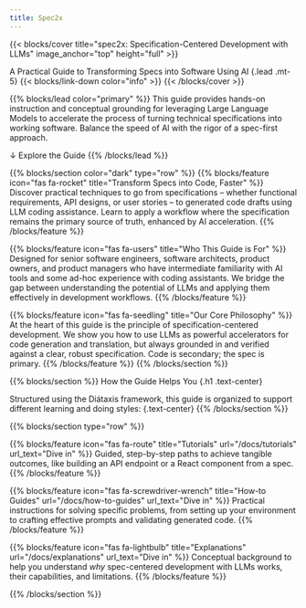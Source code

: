 ```yaml
---
title: Spec2x
---
```


{{< blocks/cover title="spec2x: Specification-Centered Development with LLMs" image_anchor="top" height="full" >}}
<!--a class="btn btn-lg btn-primary me-3 mb-4" href="/docs/">
  Learn More <i class="fas fa-arrow-alt-circle-right ms-2"></i>
</a>
<a class="btn btn-lg btn-secondary me-3 mb-4" href="https://github.com/google/docsy-example">
  Download <i class="fab fa-github ms-2 "></i>
</a-->
A Practical Guide to Transforming Specs into Software Using AI
{.lead .mt-5}
{{< blocks/link-down color="info" >}}
{{< /blocks/cover >}}

{{% blocks/lead color="primary" %}}
This guide provides hands-on instruction and conceptual grounding for leveraging Large Language Models to accelerate the process of turning technical specifications into working software. Balance the speed of AI with the rigor of a spec-first approach.

↓ Explore the Guide
{{% /blocks/lead %}}

{{% blocks/section color="dark" type="row" %}}
{{% blocks/feature icon="fas fa-rocket" title="Transform Specs into Code, Faster" %}}
Discover practical techniques to go from specifications – whether functional requirements, API designs, or user stories – to generated code drafts using LLM coding assistance. Learn to apply a workflow where the specification remains the primary source of truth, enhanced by AI acceleration.
{{% /blocks/feature %}}

{{% blocks/feature icon="fas fa-users" title="Who This Guide is For" %}}
Designed for senior software engineers, software architects, product owners, and product managers who have intermediate familiarity with AI tools and some ad-hoc experience with coding assistants. We bridge the gap between understanding the potential of LLMs and applying them effectively in development workflows.
{{% /blocks/feature %}}

{{% blocks/feature icon="fas fa-seedling" title="Our Core Philosophy" %}}
At the heart of this guide is the principle of specification-centered development. We show you how to use LLMs as powerful accelerators for code generation and translation, but always grounded in and verified against a clear, robust specification. Code is secondary; the spec is primary.
{{% /blocks/feature %}}
{{% /blocks/section %}}

{{% blocks/section %}}
How the Guide Helps You
{.h1 .text-center}

Structured using the Diátaxis framework, this guide is organized to support different learning and doing styles:
{.text-center}
{{% /blocks/section %}}

{{% blocks/section type="row" %}}

{{% blocks/feature icon="fas fa-route" title="Tutorials"  url="/docs/tutorials" url_text="Dive in" %}}
Guided, step-by-step paths to achieve tangible outcomes, like building an API endpoint or a React component from a spec.
{{% /blocks/feature %}}

{{% blocks/feature icon="fas fa-screwdriver-wrench" title="How-to Guides" url="/docs/how-to-guides" url_text="Dive in"  %}}
Practical instructions for solving specific problems, from setting up your environment to crafting effective prompts and validating generated code.
{{% /blocks/feature %}}

{{% blocks/feature icon="fas fa-lightbulb" title="Explanations" url="/docs/explanations" url_text="Dive in" %}}
Conceptual background to help you understand *why* spec-centered development with LLMs works, their capabilities, and limitations.
{{% /blocks/feature %}}

{{% /blocks/section %}}
